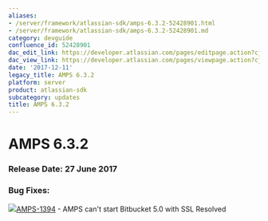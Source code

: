 ```yaml
---
aliases:
- /server/framework/atlassian-sdk/amps-6.3.2-52428901.html
- /server/framework/atlassian-sdk/amps-6.3.2-52428901.md
category: devguide
confluence_id: 52428901
dac_edit_link: https://developer.atlassian.com/pages/editpage.action?cjm=wozere&pageId=52428901
dac_view_link: https://developer.atlassian.com/pages/viewpage.action?cjm=wozere&pageId=52428901
date: '2017-12-11'
legacy_title: AMPS 6.3.2
platform: server
product: atlassian-sdk
subcategory: updates
title: AMPS 6.3.2
---
```

# AMPS 6.3.2

### Release Date: 27 June 2017

### Bug Fixes: 

<a href="https://ecosystem.atlassian.net/browse/AMPS-1394?src=confmacro" class="jira-issue-key"><img src="https://ecosystem.atlassian.net/secure/viewavatar?size=xsmall&amp;avatarId=15303&amp;avatarType=issuetype" class="icon" />AMPS-1394</a> - AMPS can't start Bitbucket 5.0 with SSL Resolved


















































































































































































































































































































































































































































